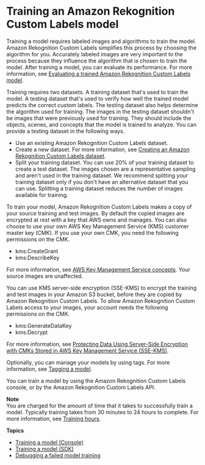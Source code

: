 # Training an Amazon Rekognition Custom Labels model<a name="tm-train-model"></a>

Training a model requires labeled images and algorithms to train the model\. Amazon Rekognition Custom Labels simplifies this process by choosing the algorithm for you\. Accurately labeled images are very important to the process because they influence the algorithm that is chosen to train the model\. After training a model, you can evaluate its performance\. For more information, see [Evaluating a trained Amazon Rekognition Custom Labels model](tr-train-results.md)\.

Training requires two datasets\. A training dataset that's used to train the model\. A testing dataset that's used to verify how well the trained model predicts the correct custom labels\. The testing dataset also helps determine the algorithm used for training\. The images in the testing dataset shouldn't be images that were previously used for training\. They should include the objects, scenes, and concepts that the model is trained to analyze\. You can provide a testing dataset in the following ways\.
+ Use an existing Amazon Rekognition Custom Labels dataset\. 
+ Create a new dataset\. For more information, see [Creating an Amazon Rekognition Custom Labels dataset](cd-create-dataset.md)\. 
+ Split your training dataset\. You can use 20% of your training dataset to create a test dataset\. The images chosen are a representative sampling and aren't used in the training dataset\. We recommend splitting your training dataset only if you don't have an alternative dataset that you can use\. Splitting a training dataset reduces the number of images available for training\. 

To train your model, Amazon Rekognition Custom Labels makes a copy of your source training and test images\. By default the copied images are encrypted at rest with a key that AWS owns and manages\. You can also choose to use your own AWS Key Management Service \(KMS\) customer master key \(CMK\)\. If you use your own CMK, you need the following permissions on the CMK\.
+ kms:CreateGrant
+ kms:DescribeKey

For more information, see [AWS Key Management Service concepts](https://docs.aws.amazon.com/kms/latest/developerguide/concepts.html#master_keys)\. Your source images are unaffected\.

You can use KMS server\-side encryption \(SSE\-KMS\) to encrypt the training and test images in your Amazon S3 bucket, before they are copied by Amazon Rekognition Custom Labels\. To allow Amazon Rekognition Custom Labels access to your images, your account needs the following permissions on the CMK\.
+ kms:GenerateDataKey
+ kms:Decrypt

For more information, see [Protecting Data Using Server\-Side Encryption with CMKs Stored in AWS Key Management Service \(SSE\-KMS\)](https://docs.aws.amazon.com/AmazonS3/latest/userguide/UsingKMSEncryption.html)\.

Optionally, you can manage your models by using tags\. For more information, see [Tagging a model](tagging-model.md)\.

You can train a model by using the Amazon Rekognition Custom Labels console, or by the Amazon Rekognition Custom Labels API\.

**Note**  
You are charged for the amount of time that it takes to successfully train a model\. Typically training takes from 30 minutes to 24 hours to complete\. For more information, see [Training hours](https://aws.amazon.com/rekognition/pricing/#Amazon_Rekognition_Custom_Labels_pricing)\. 

**Topics**
+ [Training a model \(Console\)](tm-console.md)
+ [Training a model \(SDK\)](tm-sdk.md)
+ [Debugging a failed model training](tm-debugging.md)